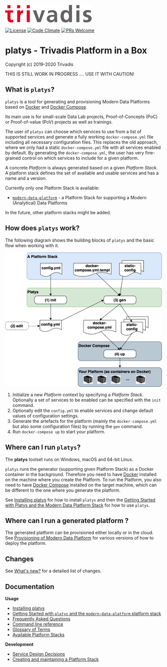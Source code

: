 ![](tri_logo_high.jpg)

[![License](http://img.shields.io/:license-Apache%202-blue.svg)](http://www.apache.org/licenses/LICENSE-2.0.txt)
[![Code Climate](https://codeclimate.com/github/codeclimate/codeclimate/badges/gpa.svg)](https://codeclimate.com/github/TrivadisPF/modern-data-platform-stack)
[![PRs Welcome](https://img.shields.io/badge/PRs-welcome-brightgreen.svg?style=flat-square)](http://makeapullrequest.com)

# platys - Trivadis Platform in a Box
Copyright (c) 2019-2020 Trivadis

THIS IS STILL WORK IN PROGRESS .... USE IT WITH CAUTION! 

## What is `platys`?

`platys` is a tool for generating and provisioning Modern Data Platforms based on [Docker](https://www.docker.com/get-started) and [Docker Compose](https://docs.docker.com/compose/). 

Its main use is for small-scale Data Lab projects, Proof-of-Concepts (PoC) or Proof-of-value (PoV) projects as well as trainings.

The user of `platys` can choose which services to use from a list of supported services and generate a fully working `docker-compose.yml` file including all necessary configuration files. This replaces the old approach, where we only had a static `docker-compose.yml` file with all services enabled by default. By generating the `docker-compose.yml`, the user has very fine-grained control on which services to include for a given platform. 

A concrete _Platform_ is always generated based on a given _Platform Stack_. A platform stack defines the set of available and usable services and has a name and a version. 

Currently only one Platform Stack is available:

* [`modern-data-platform`](./platform-stacks/modern-data-platform) - a Platform Stack for supporting a Modern (Analytical) Data Platforms

In the future, other platform stacks might be added.

## How does `platys` work?

The following diagram shows the building blocks of `platys` and the basic flow when working with it. 

![platys](./documentation/images/platys-tool.png)

1. Initialize a new _Platform_ context by specifying a _Platform Stack_. Optionally a set of services to be enabled can be specified with the `init` command. 
2. Optionally edit the `config.yml` to enable services and change default values of configuration settings.
3. Generate the artefacts for the platform (mainly the `docker-compose.yml` but also some configuration files) by running the `gen` command.
4. Run `docker-compose up` to start your platform.


## Where can I run `platys`?

The **platys** toolset runs on Windows, macOS and 64-bit Linux. 

`platys` runs the generator (supporting given Platform Stack) as a Docker container in the background. Therefore you need to have [Docker](https://www.docker.com/get-started) installed on the machine where you create the Platform. To run the Platform, you also need to have [Docker Compose](https://docs.docker.com/compose/) installed on the target machine, which can be different to the one where you generate the platform.  

See [Installing platys](./documentation/install.md) for how to install `platys` and then the [Getting Started with Platys and the Modern Data Platform Stack](./platform-stacks/modern-data-platform/documentation/getting-started.md) for how to use `platys`.

## Where can I run a generated platform ?

The generated platform can be provisioned either locally or in the cloud. See [Provisioning of Modern Data Platform](./documentation/environment/README.md) for various versions of how to deploy the platform. 

## Changes 
See [What's new?](./documentation/changes.md) for a detailed list of changes.

## Documentation

**Usage**

* [Installing platys](./documentation/install.md)
* [Getting Started with `platys` and the `modern-data-platform` platform stack](./platform-stacks/modern-data-platform/documentation/getting-started.md)
* [Frequently Asked Questions](./documentation/faq.md)
* [Command line reference](./documentation/command-line-ref.md)
* [Glossary of Terms](./documentation/glossary.md)
* [Available Platform Stacks](./platform-stacks)

**Development**

* [Service Design Decisions](./documentation/service-design.md)
* [Creating and maintaining a Platform Stack](./documentation/creating-and-maintaining-platform-stack.md)




